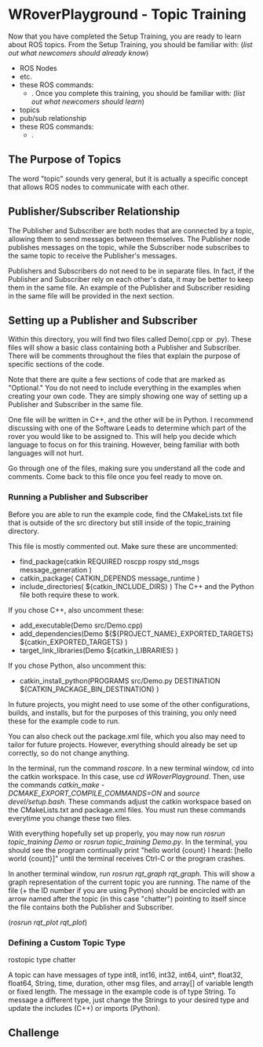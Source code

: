 # WRoverPlayground - Topic Training
Now that you have completed the Setup Training, you are ready to learn about ROS topics. From the Setup Training, you should be familiar with:
(*list out what newcomers should already know*)
- ROS Nodes
- etc.
- these ROS commands:
    - .
Once you complete this training, you should be familiar with:
(*list out what newcomers should learn*)
- topics
- pub/sub relationship
- these ROS commands:
    - .

## The Purpose of Topics
The word "topic" sounds very general, but it is actually a specific concept that allows ROS nodes to communicate with each other. 

## Publisher/Subscriber Relationship
The Publisher and Subscriber are both nodes that are connected by a topic, allowing them to send messages between themselves. The Publisher node publishes messages on the topic, while the Subscriber node subscribes to the same topic to receive the Publisher's messages. 

Publishers and Subscribers do not need to be in separate files. In fact, if the Publisher and Subscriber rely on each other's data, it may be better to keep them in the same file. An example of the Publisher and Subscriber residing in the same file will be provided in the next section.

## Setting up a Publisher and Subscriber
Within this directory, you will find two files called Demo(.cpp or .py). These files will show a basic class containing both a Publisher and Subscriber. There will be comments throughout the files that explain the purpose of specific sections of the code.

Note that there are quite a few sections of code that are marked as "Optional." You do not need to include everything in the examples when creating your own code. They are simply showing one way of setting up a Publisher and Subscriber in the same file.

One file will be written in C++, and the other will be in Python. I recommend discussing with one of the Software Leads to determine which part of the rover you would like to be assigned to. This will help you decide which language to focus on for this training. However, being familiar with both languages will not hurt.

Go through one of the files, making sure you understand all the code and comments. Come back to this file once you feel ready to move on.

### Running a Publisher and Subscriber
Before you are able to run the example code, find the CMakeLists.txt file that is outside of the src directory but still inside of the topic_training directory. 

This file is mostly commented out. Make sure these are uncommented:
- find_package(catkin REQUIRED
    roscpp
    rospy
    std_msgs
    message_generation
  )
- catkin_package(
    CATKIN_DEPENDS message_runtime
  )
- include_directories(
    ${catkin_INCLUDE_DIRS}
  )
The C++ and the Python file both require these to work.

If you chose C++, also uncomment these:
- add_executable(Demo src/Demo.cpp)
- add_dependencies(Demo 
    ${${PROJECT_NAME}_EXPORTED_TARGETS} 
    ${catkin_EXPORTED_TARGETS}
  )
- target_link_libraries(Demo 
    ${catkin_LIBRARIES}
  )

If you chose Python, also uncomment this:
- catkin_install_python(PROGRAMS src/Demo.py
    DESTINATION ${CATKIN_PACKAGE_BIN_DESTINATION}
  )

In future projects, you might need to use some of the other configurations, builds, and installs, but for the purposes of this training, you only need these for the example code to run.

You can also check out the package.xml file, which you also may need to tailor for future projects. However, everything should already be set up correctly, so do not change anything.

In the terminal, run the command *roscore*. In a new terminal window, cd into the catkin workspace. In this case, use *cd WRoverPlayground*. Then, use the commands *catkin_make -DCMAKE_EXPORT_COMPILE_COMMANDS=ON* and *source devel/setup.bash*. These commands adjust the catkin workspace based on the CMakeLists.txt and package.xml files. You must run these commands everytime you change these two files. 

With everything hopefully set up properly, you may now run *rosrun topic_training Demo* or *rosrun topic_training Demo.py*. In the terminal, you should see the program continually print "hello world {count} I heard: [hello world {count}]" until the terminal receives Ctrl-C or the program crashes.

In another terminal window, run *rosrun rqt_graph rqt_graph*. This will show a graph representation of the current topic you are running. The name of the file (+ the ID number if you are using Python) should be encircled with an arrow named after the topic (in this case "chatter") pointing to itself since the file contains both the Publisher and Subscriber.

(*rosrun rqt_plot rqt_plot*)

### Defining a Custom Topic Type
rostopic type chatter

A topic can have messages of type int8, int16, int32, int64, uint*, float32, float64, String, time, duration, other msg files, and array[] of variable length or fixed length. The message in the example code is of type String. To message a different type, just change the Strings to your desired type and update the includes (C++) or imports (Python).

## Challenge
